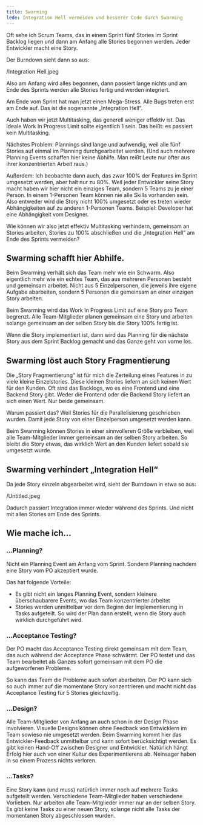 ```yaml
---
title: Swarming
lede: Integration Hell vermeiden und besserer Code durch Swarming
---
```

Oft sehe ich Scrum Teams, das in einem Sprint fünf Stories im Sprint Backlog liegen und dann am Anfang alle Stories begonnen werden. Jeder Entwickler macht eine Story.

Der Burndown sieht dann so aus:

/Integration Hell.jpeg

Also am Anfang wird alles begonnen, dann passiert lange nichts und am Ende des Sprints werden alle Stories fertig und werden integriert.

Am Ende vom Sprint hat man jetzt einen Mega-Stress. Alle Bugs treten erst am Ende auf. Das ist die sogenannte „Integration Hell“.

Auch haben wir jetzt Multitasking, das generell weniger effektiv ist. Das ideale Work In Progress Limit sollte eigentlich 1 sein. Das heißt: es passiert kein Multitasking.

Nächstes Problem: Plannings sind lange und aufwendig, weil alle fünf Stories auf einmal im Planning durchgearbeitet werden. (Und auch mehrere Planning Events schaffen hier keine Abhilfe. Man reißt Leute nur öfter aus ihrer konzentrierten Arbeit raus.)

Außerdem: Ich beobachte dann auch, das zwar 100% der Features im Sprint umgesetzt werden, aber halt nur zu 80%. Weil jeder Entwickler seine Story macht haben wir hier nicht ein einziges Team, sondern 5 Teams zu je einer Person. In einem 1-Personen Team können nie alle Skills vorhanden sein. Also entweder wird die Story nicht 100% umgesetzt oder es treten wieder Abhängigkeiten auf zu anderen 1-Personen Teams. Beispiel: Developer hat eine Abhängigkeit vom Designer.

Wie können wir also jetzt effektiv Multitasking verhindern, gemeinsam an Stories arbeiten, Stories zu 100% abschließen und die „Integration Hell“ am Ende des Sprints vermeiden?

## Swarming schafft hier Abhilfe.

Beim Swarming verhält sich das Team mehr wie ein Schwarm. Also eigentlich mehr wie ein echtes Team, das aus mehreren Personen besteht und gemeinsam arbeitet. Nicht aus 5 Einzelpersonen, die jeweils ihre eigene Aufgabe abarbeiten, sondern 5 Personen die gemeinsam an einer einzigen Story arbeiten.

Beim Swarming wird das Work In Progress Limit auf eine Story pro Team begrenzt. Alle Team-Mitglieder planen gemeinsam eine Story und arbeiten solange gemeinsam an der selben Story bis die Story 100% fertig ist.

Wenn die Story implementiert ist, dann wird das Planning für die nächste Story aus dem Sprint Backlog gemacht und das Ganze geht von vorne los.

## Swarming löst auch Story Fragmentierung

Die „Story Fragmentierung“ ist für mich die Zerteilung eines Features in zu viele kleine Einzelstories. Diese kleinen Stories liefern an sich keinen Wert für den Kunden. Oft sind das Backlogs, wo es eine Frontend und eine Backend Story gibt. Weder die Frontend oder die Backend Story liefert an sich einen Wert. Nur beide gemeinsam.

Warum passiert das? Weil Stories für die Parallelisierung geschrieben wurden. Damit jede Story von einer Einzelperson umgesetzt werden kann.

Beim Swarming können Stories in einer sinnvolleren Größe verbleiben, weil alle Team-Mitglieder immer gemeinsam an der selben Story arbeiten. So bleibt die Story etwas, das wirklich Wert an den Kunden liefert sobald sie umgesetzt wurde.

## Swarming verhindert „Integration Hell“

Da jede Story einzeln abgearbeitet wird, sieht der Burndown in etwa so aus:

/Untitled.jpeg

Dadurch passiert Integration immer wieder während des Sprints. Und nicht mit allen Stories am Ende des Sprints.

## Wie mache ich…

### …Planning?

Nicht ein Planning Event am Anfang vom Sprint. Sondern Planning nachdem eine Story vom PO akzeptiert wurde.

Das hat folgende Vorteile:

- Es gibt nicht ein langes Planning Event, sondern kleinere überschaubarere Events, wo das Team konzentrierter arbeitet
- Stories werden unmittelbar vor dem Beginn der Implementierung in Tasks aufgeteilt. So wird der Plan dann erstellt, wenn die Story auch wirklich durchgeführt wird.

### …Acceptance Testing?

Der PO macht das Acceptance Testing direkt gemeinsam mit dem Team, das auch während der Acceptance Phase schwärmt. Der PO testet und das Team bearbeitet als Ganzes sofort gemeinsam mit dem PO die aufgeworfenen Probleme.

So kann das Team die Probleme auch sofort abarbeiten. Der PO kann sich so auch immer auf die momentane Story konzentrieren und macht nicht das Acceptance Testing für 5 Stories gleichzeitig.

### …Design?

Alle Team-Mitglieder von Anfang an auch schon in der Design Phase involvieren. Visuelle Designs können ohne Feedback von Entwicklern im Team sowieso nie umgesetzt werden. Beim Swarming kommt hier das Entwickler-Feedback unmittelbar und kann sofort berücksichtigt werden. Es gibt keinen Hand-Off zwischen Designer und Entwickler. Natürlich hängt Erfolg hier auch von einer Kultur des Experimentierens ab. Neinsager haben in so einem Prozess nichts verloren.

### …Tasks?

Eine Story kann (und muss) natürlich immer noch auf mehrere Tasks aufgeteilt werden. Verschiedene Team-Mitglieder haben verschiedene Vorlieben. Nur arbeiten alle Team-Mitglieder immer nur an der selben Story. Es gibt keine Tasks zu einer neuen Story, solange nicht alle Tasks der momentanen Story abgeschlossen wurden.

